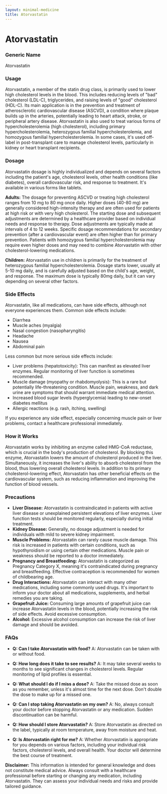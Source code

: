```yaml
---
layout: minimal-medicine
title: Atorvastatin
---
```


# Atorvastatin
### Generic Name
Atorvastatin

### Usage
Atorvastatin, a member of the statin drug class, is primarily used to lower high cholesterol levels in the blood.  This includes reducing levels of "bad" cholesterol (LDL-C), triglycerides, and raising levels of "good" cholesterol (HDL-C).  Its main application is in the prevention and treatment of atherosclerotic cardiovascular disease (ASCVD), a condition where plaque builds up in the arteries, potentially leading to heart attack, stroke, or peripheral artery disease.  Atorvastatin is also used to treat various forms of hypercholesterolemia (high cholesterol), including primary hypercholesterolemia, heterozygous familial hypercholesterolemia, and homozygous familial hypercholesterolemia.  In some cases, it's used off-label in post-transplant care to manage cholesterol levels, particularly in kidney or heart transplant recipients.


### Dosage
Atorvastatin dosage is highly individualized and depends on several factors including the patient's age, cholesterol levels, other health conditions (like diabetes), overall cardiovascular risk, and response to treatment.  It's available in various forms like tablets.

**Adults:** The dosage for preventing ASCVD or treating high cholesterol ranges from 10 mg to 80 mg once daily.  Higher doses (40-80 mg) are generally considered high-intensity therapy and are often used for patients at high risk or with very high cholesterol.  The starting dose and subsequent adjustments are determined by a healthcare provider based on individual needs and response to therapy.  Dose adjustments are typically made at intervals of 4 to 12 weeks.  Specific dosage recommendations for secondary prevention (after a cardiovascular event) are often higher than for primary prevention.  Patients with homozygous familial hypercholesterolemia may require even higher doses and may need to combine Atorvastatin with other cholesterol-lowering medications.  

**Children:**  Atorvastatin use in children is primarily for the treatment of heterozygous familial hypercholesterolemia.  Dosage starts lower, usually at 5-10 mg daily, and is carefully adjusted based on the child's age, weight, and response. The maximum dose is typically 80mg daily, but it can vary depending on several other factors.


### Side Effects
Atorvastatin, like all medications, can have side effects, although not everyone experiences them. Common side effects include:

* Diarrhea
* Muscle aches (myalgia)
*  Nasal congestion (nasopharyngitis)
*  Headache
*  Nausea
*  Abdominal pain


Less common but more serious side effects include:

* Liver problems (hepatotoxicity):  This can manifest as elevated liver enzymes.  Regular monitoring of liver function is sometimes recommended.
* Muscle damage (myopathy or rhabdomyolysis): This is a rare but potentially life-threatening condition. Muscle pain, weakness, and dark urine are symptoms that should warrant immediate medical attention.
*  Increased blood sugar levels (hyperglycemia) leading to new-onset diabetes mellitus
* Allergic reactions (e.g. rash, itching, swelling)

If you experience any side effect, especially concerning muscle pain or liver problems, contact a healthcare professional immediately.

### How it Works
Atorvastatin works by inhibiting an enzyme called HMG-CoA reductase, which is crucial in the body's production of cholesterol. By blocking this enzyme, Atorvastatin lowers the amount of cholesterol produced in the liver.  Simultaneously, it increases the liver's ability to absorb cholesterol from the blood, thus lowering overall cholesterol levels.  In addition to its primary cholesterol-lowering effect, Atorvastatin has other beneficial effects on the cardiovascular system, such as reducing inflammation and improving the function of blood vessels.


### Precautions
* **Liver Disease:** Atorvastatin is contraindicated in patients with active liver disease or unexplained persistent elevations of liver enzymes.  Liver function tests should be monitored regularly, especially during initial treatment.
* **Kidney Disease:**  Generally, no dosage adjustment is needed for individuals with mild to severe kidney impairment.
* **Muscle Problems:** Atorvastatin can rarely cause muscle damage. This risk is increased in patients with certain conditions, such as hypothyroidism or using certain other medications.  Muscle pain or weakness should be reported to a doctor immediately.
* **Pregnancy and Breastfeeding:** Atorvastatin is categorized as Pregnancy Category X, meaning it's contraindicated during pregnancy and breastfeeding.  Effective contraception is recommended for women of childbearing age.
* **Drug Interactions:** Atorvastatin can interact with many other medications, including some commonly used drugs.  It's important to inform your doctor about all medications, supplements, and herbal remedies you are taking.
* **Grapefruit Juice:** Consuming large amounts of grapefruit juice can increase Atorvastatin levels in the blood, potentially increasing the risk of side effects.  Avoid excessive consumption.
* **Alcohol:** Excessive alcohol consumption can increase the risk of liver damage and should be avoided.


### FAQs

* **Q: Can I take Atorvastatin with food?** A: Atorvastatin can be taken with or without food.

* **Q: How long does it take to see results?** A:  It may take several weeks to months to see significant changes in cholesterol levels.  Regular monitoring of lipid profiles is essential.

* **Q: What should I do if I miss a dose?** A: Take the missed dose as soon as you remember, unless it's almost time for the next dose.  Don't double the dose to make up for a missed one.

* **Q: Can I stop taking Atorvastatin on my own?** A: No, always consult your doctor before stopping Atorvastatin or any medication.  Sudden discontinuation can be harmful.

* **Q: How should I store Atorvastatin?** A: Store Atorvastatin as directed on the label, typically at room temperature, away from moisture and heat.

* **Q: Is Atorvastatin right for me?**  A: Whether Atorvastatin is appropriate for you depends on various factors, including your individual risk factors, cholesterol levels, and overall health. Your doctor will determine the best course of treatment.


**Disclaimer:** This information is intended for general knowledge and does not constitute medical advice.  Always consult with a healthcare professional before starting or changing any medication, including Atorvastatin.  They can assess your individual needs and risks and provide tailored guidance.
